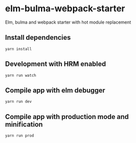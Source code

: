# elm-bulma-webpack-starter
Elm, bulma and webpack starter with hot module replacement

## Install dependencies
```
yarn install
```

## Development with HRM enabled
```
yarn run watch
```

## Compile app with elm debugger
```
yarn run dev
```

## Compile app with production mode and minification
```
yarn run prod
```
